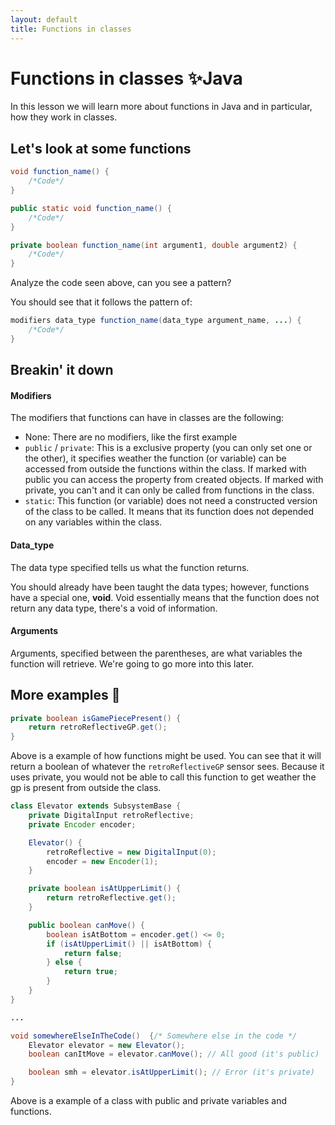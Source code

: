 ```yaml
---
layout: default
title: Functions in classes
---
```

# Functions in classes ✨Java
In this lesson we will learn more about functions in Java and in particular, how they work in classes.
## Let's look at some functions
```java
void function_name() {
    /*Code*/
}

public static void function_name() {
    /*Code*/
}

private boolean function_name(int argument1, double argument2) {
    /*Code*/
}
```
Analyze the code seen above, can you see a pattern?

You should see that it follows the pattern of:
```java
modifiers data_type function_name(data_type argument_name, ...) {
    /*Code*/
}
```
## Breakin' it down
#### Modifiers
The modifiers that functions can have in classes are the following:
- None: There are no modifiers, like the first example
- `public` / `private`: This is a exclusive property (you can only set one or the other), it specifies weather the function (or variable) can be accessed from outside the functions within the class. If marked with public you can access the property from created objects. If marked with private, you can't and it can only be called from functions in the class.
- `static`: This function (or variable) does not need a constructed version of the class to be called. It means that its function does not depended on any variables within the class.

#### Data_type
The data type specified tells us what the function returns.

You should already have been taught the data types; however, functions have a special one, __void__.
Void essentially means that the function does not return any data type, there's a void of information.

#### Arguments
Arguments, specified between the parentheses, are what variables the function will retrieve. We're going to go more into this later.

## More examples 🤯
```java
private boolean isGamePiecePresent() {
    return retroReflectiveGP.get();
}
```
Above is a example of how functions might be used. You can see that it will return a boolean of whatever the `retroReflectiveGP` sensor sees. Because it uses private, you would not be able to call this function to get weather the gp is present from outside the class.

```java
class Elevator extends SubsystemBase {
    private DigitalInput retroReflective;
    private Encoder encoder;

    Elevator() {
        retroReflective = new DigitalInput(0);
        encoder = new Encoder(1);
    }

    private boolean isAtUpperLimit() {
        return retroReflective.get();
    }

    public boolean canMove() {
        boolean isAtBottom = encoder.get() <= 0;
        if (isAtUpperLimit() || isAtBottom) {
            return false;
        } else {
            return true;
        }
    }
}

...

void somewhereElseInTheCode()  {/* Somewhere else in the code */
    Elevator elevator = new Elevator();
    boolean canItMove = elevator.canMove(); // All good (it's public)

    boolean smh = elevator.isAtUpperLimit(); // Error (it's private)
}
```

Above is a example of a class with public and private variables and functions. 
